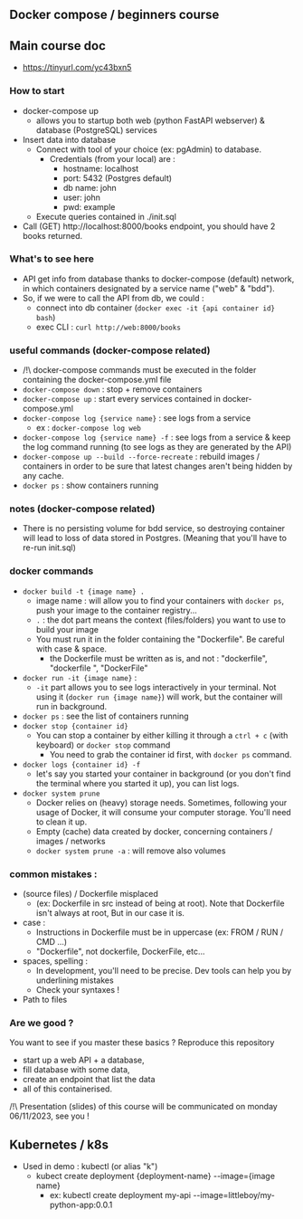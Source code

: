 ## Docker compose / beginners course

## Main course doc
- https://tinyurl.com/yc43bxn5

### How to start
- docker-compose up
  - allows you to startup both web (python FastAPI webserver) & database (PostgreSQL) services
- Insert data into database
  - Connect with tool of your choice (ex: pgAdmin) to database.
    - Credentials (from your local) are : 
      - hostname: localhost
      - port: 5432 (Postgres default)
      - db name: john
      - user: john
      - pwd: example
  - Execute queries contained in ./init.sql
- Call (GET) http://localhost:8000/books endpoint, you should have 2 books returned.

### What's to see here
- API get info from database thanks to docker-compose (default) network, 
in which containers designated by a service name ("web" & "bdd").
- So, if we were to call the API from db, we could : 
  - connect into db container (`docker exec -it {api container id} bash`)
  - exec CLI : `curl http://web:8000/books`

### useful commands (docker-compose related)
- /!\ docker-compose commands must be executed in the folder containing the docker-compose.yml file
- `docker-compose down` : stop + remove containers
- `docker-compose up` : start every services contained in docker-compose.yml
- `docker-compose log {service name}` : see logs from a service
  - ex : `docker-compose log web`
- `docker-compose log {service name} -f` : see logs from a service & keep the log command running 
(to see logs as they are generated by the API)
- `docker-compose up --build --force-recreate` : rebuild images / containers in order to be sure that
latest changes aren't being hidden by any cache.
- `docker ps` : show containers running

### notes (docker-compose related)
- There is no persisting volume for bdd service, so destroying container will lead to loss of data stored
in Postgres. (Meaning that you'll have to re-run init.sql)

### docker commands
- `docker build -t {image name} .`
  - image name : will allow you to find your containers with `docker ps`, push your image to the container registry...
  - `.` : the dot part means the context (files/folders) you want to use to build your image
  - You must run it in the folder containing the "Dockerfile". Be careful with case & space.
    - the Dockerfile must be written as is, and not : "dockerfile", "dockerfile ", "DockerFile"
- `docker run -it {image name}` :
  - `-it` part allows you to see logs interactively in your terminal. Not using it (`docker run {image name}`)
will work, but the container will run in background.
- `docker ps` : see the list of containers running
- `docker stop {container id}`
  - You can stop a container by either killing it through a `ctrl + c` (with keyboard) or `docker stop` command
    - You need to grab the container id first, with `docker ps` command.
- `docker logs {container id} -f`
  - let's say you started your container in background (or you don't find the terminal where you started it up),
you can list logs.
- `docker system prune`
  - Docker relies on (heavy) storage needs. Sometimes, following your usage of Docker, it will
consume your computer storage. You'll need to clean it up.
  - Empty (cache) data created by docker, concerning containers / images / networks
  - `docker system prune -a` : will remove also volumes

### common mistakes :
- (source files) / Dockerfile misplaced 
  - (ex: Dockerfile in src instead of being at root). Note that Dockerfile isn't always at root, 
But in our case it is.
- case : 
  - Instructions in Dockerfile must be in uppercase (ex: FROM / RUN / CMD ...)
  - "Dockerfile", not dockerfile, DockerFile, etc...
- spaces, spelling : 
  - In development, you'll need to be precise. Dev tools can help you by underlining mistakes
  - Check your syntaxes ! 
- Path to files 

### Are we good ?
You want to see if you master these basics ? Reproduce this repository 
- start up a web API + a database,
- fill database with some data,
- create an endpoint that list the data
- all of this containerised.

/!\ Presentation (slides) of this course will be communicated on monday 06/11/2023, see you !

## Kubernetes / k8s
- Used in demo : kubectl (or alias "k")
  - kubect create deployment {deployment-name} --image={image name}
    - ex: kubectl create deployment my-api --image=littleboy/my-python-app:0.0.1

